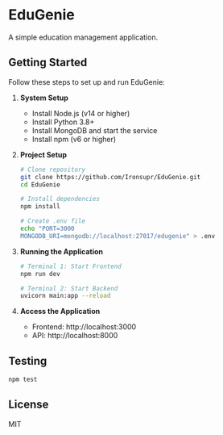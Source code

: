 # EduGenie

A simple education management application.

## Getting Started

Follow these steps to set up and run EduGenie:

1. **System Setup**
    - Install Node.js (v14 or higher)
    - Install Python 3.8+
    - Install MongoDB and start the service
    - Install npm (v6 or higher)

2. **Project Setup**
    ```bash
    # Clone repository
    git clone https://github.com/Ironsupr/EduGenie.git
    cd EduGenie

    # Install dependencies
    npm install

    # Create .env file
    echo "PORT=3000
    MONGODB_URI=mongodb://localhost:27017/edugenie" > .env
    ```

3. **Running the Application**
    ```bash
    # Terminal 1: Start Frontend
    npm run dev

    # Terminal 2: Start Backend
    uvicorn main:app --reload
    ```

4. **Access the Application**
    - Frontend: http://localhost:3000
    - API: http://localhost:8000

## Testing
```bash
npm test
```

## License

MIT
